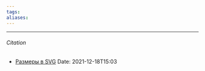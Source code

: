 ```yaml
---
tags: 
aliases: 
---
```



---
###### Citation
- [Размеры в SVG](https://yoksel.github.io/svg-sizes/)
Date: 2021-12-18T15:03
